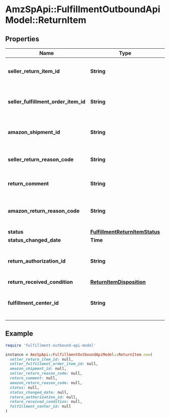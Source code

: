 # AmzSpApi::FulfillmentOutboundApiModel::ReturnItem

## Properties

| Name | Type | Description | Notes |
| ---- | ---- | ----------- | ----- |
| **seller_return_item_id** | **String** | An identifier assigned by the seller to the return item. |  |
| **seller_fulfillment_order_item_id** | **String** | The identifier assigned to the item by the seller when the fulfillment order was created. |  |
| **amazon_shipment_id** | **String** | The identifier for the shipment that is associated with the return item. |  |
| **seller_return_reason_code** | **String** | The return reason code assigned to the return item by the seller. |  |
| **return_comment** | **String** | An optional comment about the return item. | [optional] |
| **amazon_return_reason_code** | **String** | The return reason code that the Amazon fulfillment center assigned to the return item. | [optional] |
| **status** | [**FulfillmentReturnItemStatus**](FulfillmentReturnItemStatus.md) |  |  |
| **status_changed_date** | **Time** |  |  |
| **return_authorization_id** | **String** | Identifies the return authorization used to return this item. See ReturnAuthorization. | [optional] |
| **return_received_condition** | [**ReturnItemDisposition**](ReturnItemDisposition.md) |  | [optional] |
| **fulfillment_center_id** | **String** | The identifier for the Amazon fulfillment center that processed the return item. | [optional] |

## Example

```ruby
require 'fulfillment-outbound-api-model'

instance = AmzSpApi::FulfillmentOutboundApiModel::ReturnItem.new(
  seller_return_item_id: null,
  seller_fulfillment_order_item_id: null,
  amazon_shipment_id: null,
  seller_return_reason_code: null,
  return_comment: null,
  amazon_return_reason_code: null,
  status: null,
  status_changed_date: null,
  return_authorization_id: null,
  return_received_condition: null,
  fulfillment_center_id: null
)
```

